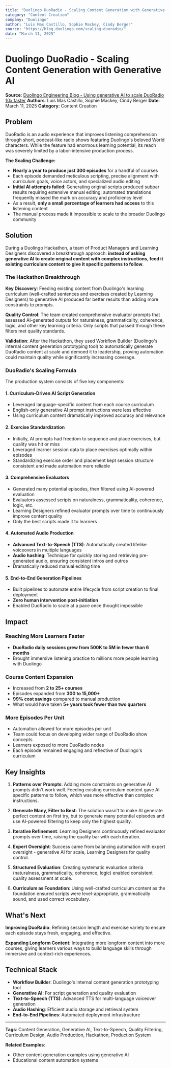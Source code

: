 ```yaml
---
title: "Duolingo DuoRadio - Scaling Content Generation with Generative AI"
category: "Content Creation"
company: "Duolingo"
author: "Luis Mas Castillo, Sophie Mackey, Cindy Berger"
source: "https://blog.duolingo.com/scaling-duoradio/"
date: "March 11, 2025"
---
```


# Duolingo DuoRadio - Scaling Content Generation with Generative AI

**Source**: [Duolingo Engineering Blog - Using generative AI to scale DuoRadio 10x faster](https://blog.duolingo.com/scaling-duoradio/)
**Authors**: Luis Mas Castillo, Sophie Mackey, Cindy Berger
**Date**: March 11, 2025
**Category**: Content Creation

## Problem

DuoRadio is an audio experience that improves listening comprehension through short, podcast-like radio shows featuring Duolingo's beloved World characters. While the feature had enormous learning potential, its reach was severely limited by a labor-intensive production process.

**The Scaling Challenge:**
- **Nearly a year to produce just 300 episodes** for a handful of courses
- Each episode demanded meticulous scripting, precise alignment with curriculum goals, voice actors, and specialized audio editing
- **Initial AI attempts failed**: Generating original scripts produced subpar results requiring extensive manual editing; automated translations frequently missed the mark on accuracy and proficiency level
- As a result, **only a small percentage of learners had access** to this listening content
- The manual process made it impossible to scale to the broader Duolingo community

## Solution

During a Duolingo Hackathon, a team of Product Managers and Learning Designers discovered a breakthrough approach: **instead of asking generative AI to create original content with complex instructions, feed it existing curriculum content to give it specific patterns to follow**.

### The Hackathon Breakthrough

**Key Discovery**: Feeding existing content from Duolingo's learning curriculum (well-crafted sentences and exercises created by Learning Designers) to generative AI produced far better results than adding more constraints to prompts.

**Quality Control**: The team created comprehensive evaluator prompts that assessed AI-generated outputs for naturalness, grammaticality, coherence, logic, and other key learning criteria. Only scripts that passed through these filters met quality standards.

**Validation**: After the Hackathon, they used Workflow Builder (Duolingo's internal content generation prototyping tool) to automatically generate DuoRadio content at scale and demoed it to leadership, proving automation could maintain quality while significantly increasing coverage.

### DuoRadio's Scaling Formula

The production system consists of five key components:

#### 1. Curriculum-Driven AI Script Generation
- Leveraged language-specific content from each course curriculum
- English-only generative AI prompt instructions were less effective
- Using curriculum content dramatically improved accuracy and relevance

#### 2. Exercise Standardization
- Initially, AI prompts had freedom to sequence and place exercises, but quality was hit or miss
- Leveraged learner session data to place exercises optimally within episodes
- Standardizing exercise order and placement kept session structure consistent and made automation more reliable

#### 3. Comprehensive Evaluators
- Generated many potential episodes, then filtered using AI-powered evaluation
- Evaluators assessed scripts on naturalness, grammaticality, coherence, logic, etc.
- Learning Designers refined evaluator prompts over time to continuously improve content quality
- Only the best scripts made it to learners

#### 4. Automated Audio Production
- **Advanced Text-to-Speech (TTS)**: Automatically created lifelike voiceovers in multiple languages
- **Audio hashing**: Technique for quickly storing and retrieving pre-generated audio, ensuring consistent intros and outros
- Dramatically reduced manual editing time

#### 5. End-to-End Generation Pipelines
- Built pipelines to automate entire lifecycle from script creation to final deployment
- **Zero human intervention post-initiation**
- Enabled DuoRadio to scale at a pace once thought impossible

## Impact

### Reaching More Learners Faster
- **DuoRadio daily sessions grew from 500K to 5M in fewer than 6 months**
- Brought immersive listening practice to millions more people learning with Duolingo

### Course Content Expansion
- Increased from **2 to 25+ courses**
- Episodes expanded from **300 to 15,000+**
- **99% cost savings** compared to manual production
- What would have taken **5+ years took fewer than two quarters**

### More Episodes Per Unit
- Automation allowed for more episodes per unit
- Team could focus on developing wider range of DuoRadio show concepts
- Learners exposed to more DuoRadio nodes
- Each episode remained engaging and reflective of Duolingo's curriculum

## Key Insights

1. **Patterns over Prompts**: Adding more constraints on generative AI prompts didn't work well. Feeding existing curriculum content gave AI specific patterns to follow, which was more effective than complex instructions.

2. **Generate Many, Filter to Best**: The solution wasn't to make AI generate perfect content on first try, but to generate many potential episodes and use AI-powered filtering to keep only the highest quality.

3. **Iterative Refinement**: Learning Designers continuously refined evaluator prompts over time, raising the quality bar with each iteration.

4. **Expert Oversight**: Success came from balancing automation with expert oversight - generative AI for scale, Learning Designers for quality control.

5. **Structured Evaluation**: Creating systematic evaluation criteria (naturalness, grammaticality, coherence, logic) enabled consistent quality assessment at scale.

6. **Curriculum as Foundation**: Using well-crafted curriculum content as the foundation ensured scripts were level-appropriate, grammatically sound, and used correct vocabulary.

## What's Next

**Improving DuoRadio**: Refining session length and exercise variety to ensure each episode stays fresh, engaging, and effective.

**Expanding Longform Content**: Integrating more longform content into more courses, giving learners various ways to build language skills through immersive and context-rich experiences.

## Technical Stack

- **Workflow Builder**: Duolingo's internal content generation prototyping tool
- **Generative AI**: For script generation and quality evaluation
- **Text-to-Speech (TTS)**: Advanced TTS for multi-language voiceover generation
- **Audio Hashing**: Efficient audio storage and retrieval system
- **End-to-End Pipelines**: Automated deployment infrastructure

---

**Tags**: Content Generation, Generative AI, Text-to-Speech, Quality Filtering, Curriculum Design, Audio Production, Hackathon, Production System

**Related Examples**:
- Other content generation examples using generative AI
- Educational content automation systems
